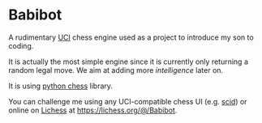 # Babibot

A rudimentary [UCI](https://en.wikipedia.org/wiki/Universal_Chess_Interface) chess engine used as a project to introduce my son to coding.

It is actually the most simple engine since it is currently only returning a random legal move. We aim at adding more _intelligence_ later on.

It is using [python chess](https://pypi.org/project/chess/) library. 

You can challenge me using any UCI-compatible chess UI (e.g. [scid](http://scid.sourceforge.net/)) or online on [Lichess](https://lichess.org/) at https://lichess.org/@/Babibot.
